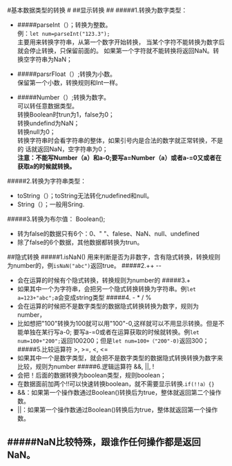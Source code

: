 
#基本数据类型的转换 #
##显示转换 ##
#####1.转换为数字类型：
- #####parseInt（）；转换为整数。  
例：```let num=parseInt("123.3"); ```   
主要用来转换字符串，从第一个数字开始转换，
当某个字符不能转换为数字后就会停止转换，只保留前面的。
如果第一个字符就不能转换将返回NaN。转换空字符串为NaN； 
  
- #####parsrFloat（）;转换为小数。  
保留第一个小数，转换规则和Int一样。   

- #####Number（）;转换为数字。  
可以转任意数据类型。  
转换Boolean时trun为1，false为0；  
转换undefind为NaN；  
转换null为0；  
转换字符串时会看字符串的整体，如果引号内是合法的数字就正常转换，不是的
话就返回NaN，空字符串为0；  
**注意：不能写Number（a）和a-0;要写a=Number（a）或者a-=0又或者在获取a的时候就转换。**

#####2.转换为字符串类型： 
	 
- toString（）；toString无法转化nudefined和null。  
- String（）；一般用Sring.

#####3.转换为布尔值：  Boolean();   
  
- 转为false的数据只有6个：0、" "、falese、NaN、null、undefined  
- 除了false的6个数据，其他数据都转换为trun。

##隐式转换
#####1.isNaN()
用来判断是否为非数字，含有隐式转换，转换规则为number的，例```isNaN("abc")```返回true。
#####2.++ --
- 会在运算的时候有个隐式转换，转换规则为number的
#####3.+
- 如果其中一个为字符串，会把另一个隐式转换转换为字符串。例```let a=123+"abc";```a会变成string类型
#####4. - * / %
- 会在运算的时候把不是数字类型的数据隐式转换转换为数字，规则为number，
- 比如想把"100"转换为100就可以用"100"-0,这样就可以不用显示转换。但是不能单独在某行写a-0;
要写a-=0或者在运算获取的时候就转换。例```let num=100+"200";```返回100200；但是```let num=100+（"200"-0)```返回300；
#####5.比较运算符 >, >=, <, <=
- 如果其中一个是数字类型，就会把不是数字类型的数据隐式转换转换为数字来比较，规则为number
#####6.逻辑运算符 &&, ||, !
- 会把！后面的数据转换为boolean类型，规则boolean；
- 在数据面前加两个!!可以快速转换boolean，就不需要显示转换.```if(!!a）{}```
- &&：如果第一个操作数通过Boolean()转换后为true，整体就返回第二个操作数。
- ||：如果第一个操作数通过Boolean()转换后为true，整体就返回第一个操作数。

#####NaN比较特殊，跟谁作任何操作都是返回NaN。
----------